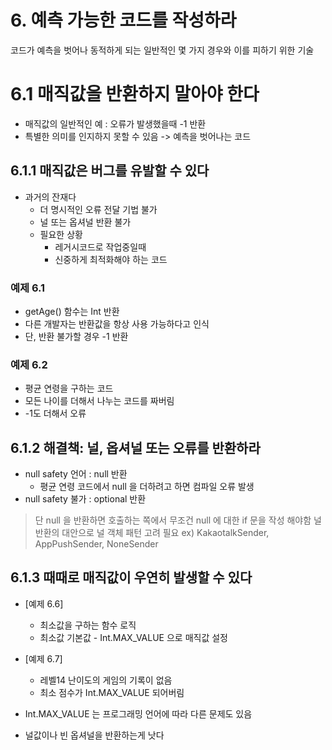 # 6. 예측 가능한 코드를 작성하라
코드가 예측을 벗어나 동적하게 되는 일반적인 몇 가지 경우와 이를 피하기 위한 기술

# 6.1 매직값을 반환하지 말아야 한다
* 매직값의 일반적인 예 : 오류가 발생했을때 -1 반환
* 특별한 의미를 인지하지 못할 수 있음 -> 예측을 벗어나는 코드

## 6.1.1 매직값은 버그를 유발할 수 있다
* 과거의 잔재다
	* 더 명시적인 오류 전달 기법 불가
	* 널 또는 옵셔널 반환 불가
	* 필요한 상황
		* 레거시코드로 작업중일때
		* 신중하게 최적화해야 하는 코드

### 예제 6.1
* getAge() 함수는 Int 반환
* 다른 개발자는 반환값을 항상 사용 가능하다고 인식
* 단, 반환 불가할 경우 -1 반환

### 예제 6.2
* 평균 연령을 구하는 코드
* 모든 나이를 더해서 나누는 코드를 짜버림
* -1도 더해서 오류

## 6.1.2 해결책: 널, 옵셔널 또는 오류를 반환하라
* null safety 언어 : null 반환
	* 평균 연령 코드에서 null 을 더하려고 하면 컴파일 오류 발생
* null safety 불가 : optional 반환

> 단 null 을 반환하면 호출하는 쪽에서 무조건 null 에 대한 if 문을 작성 해야함
> 널 반환의 대안으로 널 객체 패턴 고려 필요
> ex) KakaotalkSender, AppPushSender, NoneSender

## 6.1.3 때때로 매직값이 우연히 발생할 수 있다
* [예제 6.6]
	* 최소값을 구하는 함수 로직
	* 최소값 기본값 - Int.MAX_VALUE 으로 매직값 설정
* [예제 6.7]
	* 레벨14 난이도의 게임의 기록이 없음
	* 최소 점수가 Int.MAX_VALUE 되어버림

* Int.MAX_VALUE 는 프로그래밍 언어에 따라 다른 문제도 있음
* 널값이나 빈 옵셔널을 반환하는게 낫다

